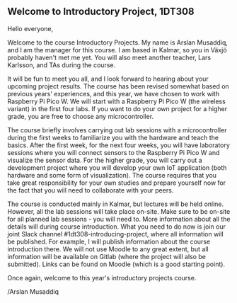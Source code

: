 ## Welcome to Introductory Project, 1DT308

Hello everyone, 

Welcome to the course Introductory Projects. My name is Arslan Musaddiq, and I am the manager for this course. I am based in Kalmar, so you in Växjö probably haven't met me yet. You will also meet another teacher, Lars Karlsson, and TAs during the course.

It will be fun to meet you all, and I look forward to hearing about your upcoming project results. The course has been revised somewhat based on previous years' experiences, and this year, we have chosen to work with Raspberry Pi Pico W. We will start with a Raspberry Pi Pico W (the wireless variant) in the first four labs. If you want to do your own project for a higher grade, you are free to choose any microcontroller.

The course briefly involves carrying out lab sessions with a microcontroller during the first weeks to familiarize you with the hardware and teach the basics. After the first week, for the next four weeks, you will have laboratory sessions where you will connect sensors to the Raspberry Pi Pico W and visualize the sensor data. For the higher grade, you will carry out a development project where you will develop your own IoT application (both hardware and some form of visualization). The course requires that you take great responsibility for your own studies and prepare yourself now for the fact that you will need to collaborate with your peers. 

The course is conducted mainly in Kalmar, but lectures will be held online. However, all the lab sessions will take place on-site. Make sure to be on-site for all planned lab sessions - you will need to. More information about all the details will during course introduction. What you need to do now is join our joint Slack channel #1dt308-introducing-project, where all information will be published. For example, I will publish information about the course introduction there. We will not use Moodle to any great extent, but all information will be available on Gitlab (where the project will also be submitted). Links can be found on Moodle (which is a good starting point).

Once again, welcome to this year's introductory projects course.

/Arslan Musaddiq